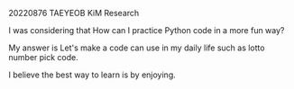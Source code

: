 20220876 TAEYEOB KiM Research

I was considering that
How can I practice Python code in a more fun way?

My answer is 
Let's make a code can use in my daily life
such as lotto number pick code. 

I believe the best way to learn is by enjoying. 
